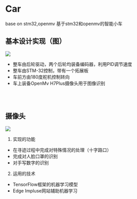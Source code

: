 # Car
base on stm32,openmv  基于stm32和openmv的智能小车
## 基本设计实现（图）
<img src="https://github.com/liuxiaochen712/Car/blob/main/whole.jpg"></img>

- 整车由后轮驱动，两个后轮均装备编码器，利用PID调节速度
- 整车由STM-32控制，带有一个拓展板
- 车前方由180度舵机控制转向
- 车上装备OpenMv H7Plus摄像头用于图像识别


<br></br>
## 摄像头
<img src="https://github.com/liuxiaochen712/Car/blob/main/camera.jpg"></img>

1. 实现的功能
- 在寻迹过程中完成对特殊情况的处理（十字路口）
- 完成对人脸口罩的识别
- 对手写数字的识别
2. 运用的技术
- TensorFlow框架的机器学习模型
- Edge Impluse网站辅助机器学习
